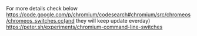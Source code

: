 For more details check below 
https://code.google.com/p/chromium/codesearch#chromium/src/chromeos/chromeos_switches.cc(and they will keep update everday)
https://peter.sh/experiments/chromium-command-line-switches
